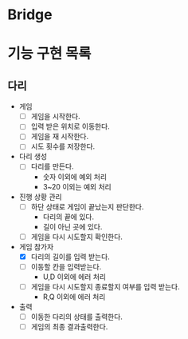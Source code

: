 # Bridge

# 기능 구현 목록

## 다리
- 게임
  - [ ] 게임을 시작한다.
  - [ ] 입력 받은 위치로 이동한다.
  - [ ] 게임을 재 시작한다.
  - [ ] 시도 횟수를 저장한다.
- 다리 생성
  - [ ] 다리를 만든다.
    - 숫자 이외에 예외 처리
    - 3~20 이외는 예외 처리
- 진행 상황 관리
  - [ ] 하단 상태로 게임이 끝났는지 판단한다.
    - 다리의 끝에 있다.
    - 길이 아닌 곳에 있다.
  - [ ] 게임을 다시 시도할지 확인한다.
- 게임 참가자
  - [X] 다리의 길이를 입력 받는다.
  - [ ] 이동할 칸을 입력받는다.
    - U,D 이외에 에러 처리
  - [ ] 게임을 다시 시도할지 종료할지 여부를 입력 받는다.
    - R,Q 이외에 에러 처리
- 출력
  - [ ] 이동한 다리의 상태를 출력한다.
  - [ ] 게임의 최종 결과출력한다.